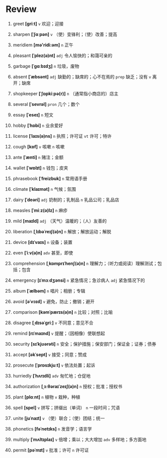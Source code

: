 # Review
1. greet **[ɡriːt]** `v` 欢迎；迎接

2. sharpen **[ˈʃɑːpən]** `v` （使）变锋利；（使）改善；提高

3. meridiem **[mə'ridi:əm]** `n` 正午

4. pleasant **[ˈplez(ə)nt]** `adj` 令人愉快的；和蔼可亲的

5. garbage **[ˈɡɑːbɪdʒ]** `n` 垃圾，废物

6. absent **[ˈæbsənt]** `adj` 缺勤的；缺席的；心不在焉的 `prep` 缺乏；没有 `v` 离开；缺席

7. shopkeeper **[ˈʃɒpkiːpə(r)]** `n` （通常指小商店的）店主

8. several **[ˈsevrəl]** `pron` 几个；数个

9. essay **[ˈeseɪ]** `n` 短文

10. hobby **[ˈhɒbi]** `n` 业余爱好

11. license **[ˈlaɪs(ə)ns]** `n` 执照；许可证 `vt` 许可；特许

12. cough **[kɒf]** `v` 咳嗽 `n` 咳嗽

13. ante **[ˈænti]** `n` 赌注；金额

14. wallet **[ˈwɒlɪt]** `n` 钱包；皮夹

15. phrasebook **[ˈfreizbuk]** `n` 常用语手册

16. climate **[ˈklaɪmət]** `n` 气候；氛围

17. dairy **[ˈdeəri]** `adj` 奶制的；乳制品 `n` 乳品公司；乳品店

18. measles **[ˈmiːz(ə)lz]** `n` 麻疹

19. mild **[maɪld]** `adj` （天气）温暖的；（人）友善的

20. liberation **[ˌlɪbəˈreɪʃ(ə)n]** `n` 解放；解放运动；解脱

21. device **[dɪˈvaɪs]** `n` 设备；装置

22. even **[ˈiːv(ə)n]** `adv` 甚至，即使

23. comprehension **[ˌkɒmprɪˈhenʃ(ə)n]** `n` 理解力；（听力或阅读）理解测试；包括；包含

24. emergency **[ɪˈmɜːdʒənsi]** `n` 紧急情况；急诊病人 `adj` 紧急情况下的

25. album **[ˈælbəm]** `n` 唱片；相册；专辑

26. avoid **[əˈvɔɪd]** `v` 避免，防止；撤销；避开

27. comparison **[kəmˈpærɪs(ə)n]** `n` 比较；对照；比喻

28. disagree **[ˌdɪsəˈɡriː]** `v` 不同意；意见不合

29. remind **[rɪˈmaɪnd]** `v` 提醒；（因相像）使联想起

30. security **[sɪˈkjʊərəti]** `n` 安全；保护措施；保安部门；保证金；证券；债券

31. accept **[əkˈsept]** `v` 接受；同意；赞成

32. prosecute **[ˈprɒsɪkjuːt]** `v` 依法处置；起诉

33. hurriedly **[ˈhʌrɪdli]** `adv` 匆忙地；仓促地

34. authorization **[ˌɔːθəraɪˈzeɪʃ(ə)n]** `n` 授权；批准；授权书

35. plant **[plɑːnt]** `n` 植物 `v` 栽种，种植

36. spell **[spel]** `v` 拼写；拼缀出（单词） `n` 一段时间；咒语

37. unite **[juˈnaɪt]** `v` （使）联合；（使）团结；统一

38. phonetics **[fəˈnetɪks]** `n` 发音学；语言学

39. multiply **[ˈmʌltɪplaɪ]** `v` 倍增；乘以；大大增加 `adv` 多样地；多方面地

40. permit **[pəˈmɪt]** `v` 批准；许可 `n` 许可证

